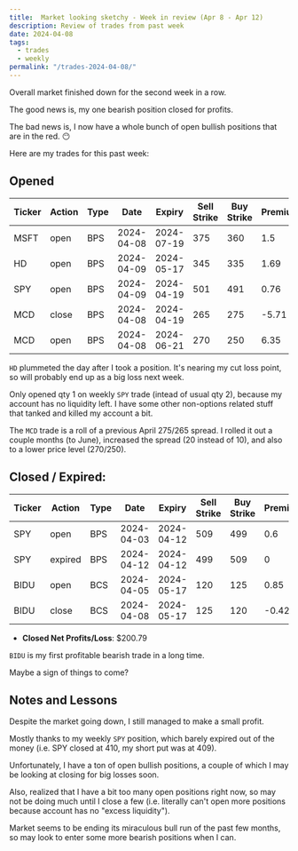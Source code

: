 ```yaml
---
title:  Market looking sketchy - Week in review (Apr 8 - Apr 12)
description: Review of trades from past week
date: 2024-04-08
tags:
  - trades
  - weekly
permalink: "/trades-2024-04-08/"
---
```


Overall market finished down for the second week in a row.

The good news is, my one bearish position closed for profits.

The bad news is, I now have a whole bunch of open bullish positions that are in the red.  😶

Here are my trades for this past week:

## Opened

<div class="trade-table weekly full-width">

|**Ticker**|**Action**|**Type**|**Date**|**Expiry**|**Sell Strike**|**Buy Strike**|**Premium**|**Qty**|**Fee**|**Net**|
|---|---|---|---|---|---|---|---|---|---|---|
| MSFT | open | BPS | 2024-04-08 | 2024-07-19 | 375 | 360 | 1.5  | 1   | 1.26 | 148.74 |
| HD   | open | BPS | 2024-04-09 | 2024-05-17 | 345 | 335 | 1.69 | 1   | 1.4  | 167.6  |
| SPY  | open | BPS | 2024-04-09 | 2024-04-19 | 501 | 491 | 0.76 | 1   | 2.1  | 73.9   |
|MCD|close|BPS|2024-04-08|2024-04-19|265|275|-5.71|1|1.4|-572.4|
|MCD|open|BPS|2024-04-08|2024-06-21|270|250|6.35|1|1.41|633.59|


</div>

`HD` plummeted the day after I took a position.  It's nearing my cut loss point, so will probably end up as a big loss next week.

Only opened qty 1 on weekly `SPY` trade (intead of usual qty 2), because my account has no liquidity left.  I have some other non-options related stuff that tanked and killed my account a bit.

The `MCD` trade is a roll of a previous April 275/265 spread.  I rolled it out a couple months (to June), increased the spread (20 instead of 10), and also to a lower price level (270/250).

## Closed / Expired:

<div class = "trade-table monthly full-width">

|**Ticker**|**Action**|**Type**|**Date**|**Expiry**|**Sell Strike**|**Buy Strike**|**Premium**|**Qty**|**Fee**|**Net**|**Profit/Loss**|
|---|---|---|---|---|---|---|---|---|---|---|---|
|SPY|open|BPS|2024-04-03|2024-04-12|509|499|0.6|2|2.8|117.2|$117.20|
|SPY|expired|BPS|2024-04-12|2024-04-12|499|509|0|2|0|0|
|BIDU|open|BCS|2024-04-05|2024-05-17|120|125|0.85|2|1.11|168.89|$83.59|
|BIDU|close|BCS|2024-04-08|2024-05-17|125|120|-0.42|2|1.3|-85.3|

</div>

- **Closed Net Profits/Loss**: $200.79

`BIDU` is my first profitable bearish trade in a long time.  

Maybe a sign of things to come? 

## Notes and Lessons

Despite the market going down, I still managed to make a small profit.  

Mostly thanks to my weekly `SPY` position, which barely expired out of the money (i.e. SPY closed at 410, my short put was at 409).

Unfortunately, I have a ton of open bullish positions, a couple of which I may be looking at closing for big losses soon.

Also, realized that I have a bit too many open positions right now, so may not be doing much until I close a few (i.e. literally can't open more positions because account has no "excess liquidity").

Market seems to be ending its miraculous bull run of the past few months, so may look to enter some more bearish positions when I can.